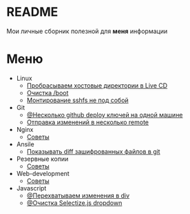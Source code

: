 # README

Мои личные сборник полезной для **меня** информации

# Меню

* Linux
    * [Пробрасываем хостовые директории в Live CD](docs/linux/mount_linux_live_cd.md)
    * [Очистка /boot](docs/linux/clear_boot.md)
    * [Монтирование sshfs не под собой](docs/linux/mount_sshfs_not_as_you.md)
* Git
    * [@Несколько github deploy ключей на одной машине](https://gist.github.com/serieznyi/1bd9c4214ab6810adff2405cd44ea915) 
    * [Отправка изменений в несколько remote](docs/git/push_in_few_remote.md)
* Nginx
    * [Советы](docs/nginx/main.md)
* Ansile 
    * [Показывать diff зашифрованных файлов в git](docs/ansible/vault_git_diff.md)
* Резервные копии
    * [Советы](docs/backups/main.md)
* Web-development
    * [Советы](docs/web/main.md)
* Javascript
    * [@Перехватываем изменения в div ](https://gist.github.com/serieznyi/258e1d1ad0b7da4ae143398aed9167d7)
    * [@Очистка Selectize.js dropdown](https://gist.github.com/serieznyi/5c145501f45431ede7d1071fd51c4cf7)
